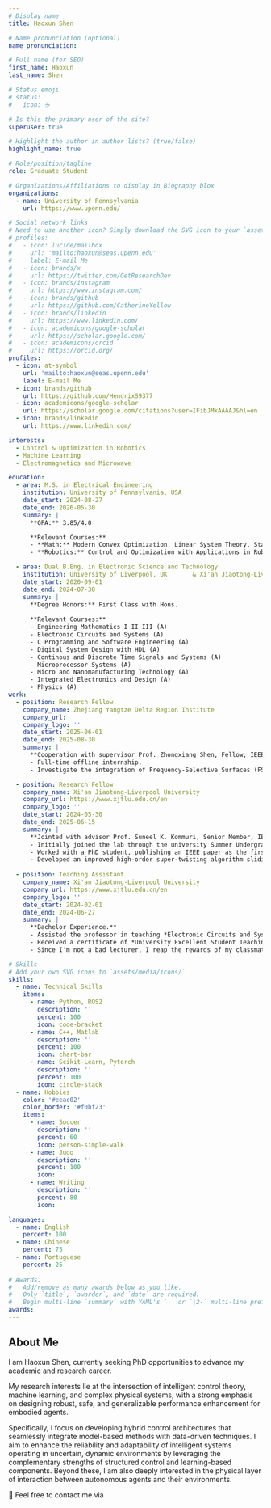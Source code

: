 ```yaml
---
# Display name
title: Haoxun Shen

# Name pronunciation (optional)
name_pronunciation: 

# Full name (for SEO)
first_name: Haoxun
last_name: Shen

# Status emoji
# status:
#   icon: ☕️

# Is this the primary user of the site?
superuser: true

# Highlight the author in author lists? (true/false)
highlight_name: true

# Role/position/tagline
role: Graduate Student

# Organizations/Affiliations to display in Biography blox
organizations:
  - name: University of Pennsylvania
    url: https://www.upenn.edu/

# Social network links
# Need to use another icon? Simply download the SVG icon to your `assets/media/icons/` folder.
# profiles:
#   - icon: lucide/mailbox
#     url: 'mailto:haoxun@seas.upenn.edu'
#     label: E-mail Me
#   - icon: brands/x
#     url: https://twitter.com/GetResearchDev
#   - icon: brands/instagram
#     url: https://www.instagram.com/
#   - icon: brands/github
#     url: https://github.com/CatherineYellow
#   - icon: brands/linkedin
#     url: https://www.linkedin.com/
#   - icon: academicons/google-scholar
#     url: https://scholar.google.com/
#   - icon: academicons/orcid
#     url: https://orcid.org/
profiles:
  - icon: at-symbol
    url: 'mailto:haoxun@seas.upenn.edu'
    label: E-mail Me
  - icon: brands/github
    url: https://github.com/HendrixS9377
  - icon: academicons/google-scholar
    url: https://scholar.google.com/citations?user=IFibJMkAAAAJ&hl=en
  - icon: brands/linkedin
    url: https://www.linkedin.com/

interests:
  - Control & Optimization in Robotics
  - Machine Learning
  - Electromagnetics and Microwave

education:
  - area: M.S. in Electrical Engineering
    institution: University of Pennsylvania, USA
    date_start: 2024-08-27
    date_end: 2026-05-30
    summary: |
      **GPA:** 3.85/4.0

      **Relevant Courses:**
      - **Math:** Modern Convex Optimization, Linear System Theory, Stat for Data Science.
      - **Robotics:** Control and Optimization with Applications in Robotics, Learning in Robotics, Autonomous Racing Cars, Nanorobotics.

  - area: Dual B.Eng. in Electronic Science and Technology 
    institution: University of Liverpool, UK       & Xi'an Jiaotong-Liverpool University, China
    date_start: 2020-09-01
    date_end: 2024-07-30
    summary: |
      **Degree Honors:** First Class with Hons.
    
      **Relevant Courses:**
      - Engineering Mathematics I II III (A)
      - Electronic Circuits and Systems (A)
      - C Programming and Software Engineering (A)
      - Digital System Design with HDL (A)
      - Continous and Discrete Time Signals and Systems (A)
      - Microprocessor Systems (A)
      - Micro and Nanomanufacturing Technology (A)
      - Integrated Electronics and Design (A)
      - Physics (A)
work:
  - position: Research Fellow
    company_name: Zhejiang Yangtze Delta Region Institute
    company_url: 
    company_logo: ''
    date_start: 2025-06-01
    date_end: 2025-08-30
    summary: |
      **Cooperation with supervisor Prof. Zhongxiang Shen, Fellow, IEEE.**
      - Full-time offline internship.
      - Investigate the integration of Frequency-Selective Surfaces (FSS) and Reconfigurable Intelligent Surfaces (RIS) to enhance the autonomy and adaptability of complex physical systems through improved electromagnetic environment control.

  - position: Research Fellow
    company_name: Xi'an Jiaotong-Liverpool University
    company_url: https://www.xjtlu.edu.cn/en
    company_logo: ''
    date_start: 2024-05-30
    date_end: 2025-06-15
    summary: |
      **Jointed with advisor Prof. Suneel K. Kommuri, Senior Member, IEEE.**
      - Initially joined the lab through the university Summer Undergraduate Research Fellowship program, and continued working as a Research Fellow throughout the academic year, culminating in an undergraduate thesis.
      - Worked with a PhD student, publishing an IEEE paper as the first author.
      - Developed an improved high-order super-twisting algorithm sliding mode observer for drives sensorless control in cyber-physical systems (CPS).
    
  - position: Teaching Assistant
    company_name: Xi'an Jiaotong-Liverpool University
    company_url: https://www.xjtlu.edu.cn/en
    company_logo: ''
    date_start: 2024-02-01
    date_end: 2024-06-27
    summary: |
      **Bachelor Experience.**  
      - Assisted the professor in teaching *Electronic Circuits and Systems*, with weekly recitation.  
      - Received a certificate of *University Excellent Student Teaching Assistant*.
      - Since I'm not a bad lecturer, I reap the rewards of my classmates' boba milk tea.  

# Skills
# Add your own SVG icons to `assets/media/icons/`
skills:
  - name: Technical Skills
    items:
      - name: Python, ROS2
        description: ''
        percent: 100
        icon: code-bracket
      - name: C++, Matlab
        description: ''
        percent: 100
        icon: chart-bar
      - name: Scikit-Learn, Pytorch
        description: ''
        percent: 100
        icon: circle-stack
  - name: Hobbies
    color: '#eeac02'
    color_border: '#f0bf23'
    items:
      - name: Soccer
        description: ''
        percent: 60
        icon: person-simple-walk
      - name: Judo
        description: ''
        percent: 100
        icon: 
      - name: Writing
        description: ''
        percent: 80
        icon:

languages:
  - name: English
    percent: 100
  - name: Chinese
    percent: 75
  - name: Portuguese
    percent: 25
    
# Awards.
#   Add/remove as many awards below as you like.
#   Only `title`, `awarder`, and `date` are required.
#   Begin multi-line `summary` with YAML's `|` or `|2-` multi-line prefix and indent 2 spaces below.
awards:
---
```



## About Me

I am Haoxun Shen, currently seeking PhD opportunities to advance my academic and research career.

My research interests lie at the intersection of intelligent control theory, machine learning, and complex physical systems, with a strong emphasis on designing robust, safe, and generalizable performance enhancement for embodied agents.

Specifically, I focus on developing hybrid control architectures that seamlessly integrate model-based methods with data-driven techniques. I aim to enhance the reliability and adaptability of intelligent systems operating in uncertain, dynamic environments by leveraging the complementary strengths of structured control and learning-based components. Beyond these, I am also deeply interested in the physical layer of interaction between autonomous agents and their environments.

<p> 📧 Feel free to contact me via <span id="email"></span></p>
<script>
  document.getElementById("email").innerHTML =
    '<a href="mailto:' + 'haoxun' + '@' + 'seas.upenn.edu">haoxun@seas.upenn.edu</a>';
</script>
